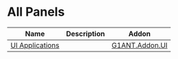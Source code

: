 # All Panels

| Name | Description | Addon |
| ---- | ----------- | ----- |
| [UI Applications](https://github.com/G1ANT-Robot/G1ANT.Addon.UI/blob/master/G1ANT.Addon.UI/Panels/UIControlsPanel.md) |  | [G1ANT.Addon.UI](https://github.com/G1ANT-Robot/G1ANT.Addon.UI/blob/master/G1ANT.Addon.UI/Addon.md) |

